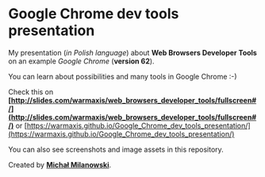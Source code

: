 # Google Chrome dev tools presentation

My presentation (_in Polish language_) about __Web Browsers Developer Tools__ on an example _Google Chrome_ (__version 62__).

You can learn about possibilities and many tools in Google Chrome :-)

Check this on __[http://slides.com/warmaxis/web_browsers_developer_tools/fullscreen#/](http://slides.com/warmaxis/web_browsers_developer_tools/fullscreen#/)__ or [https://warmaxis.github.io/Google_Chrome_dev_tools_presentation/](https://warmaxis.github.io/Google_Chrome_dev_tools_presentation/)

You can also see screenshots and image assets in this repository.

Created by __[Michał Milanowski](https://www.linkedin.com/in/michalmilanowski/)__.
